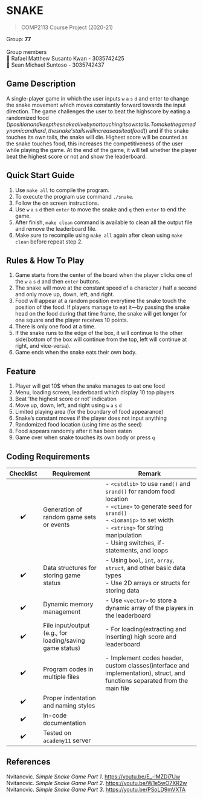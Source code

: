 # SNAKE
> COMP2113 Course Project (2020-21)
> 
Group: **77**<br/>
<br/>
Group members<br/>
:panda_face: Rafael Matthew Susanto Kwan - 3035742425<br/>
:llama: Sean Michael Suntoso - 3035742437

## Game Description
A single-player game in which the user inputs `w` `a` `s` `d` and enter to change the snake movement which moves constantly forward towards the input direction. The game challenges the user to beat the highscore by eating a randomized food ($) position and keep the snake alive by not touching its own tails. To make the game dynamic and hard, the snake’s tails will increase as it eat food ($) and if the snake touches its own tails, the snake will die. Highest score will be counted as the snake touches food, this increases the competitiveness of the user while playing the game. At the end of the game, it will tell whether the player beat the highest score or not and show the leaderboard.

## Quick Start Guide
1. Use `make all` to compile the program.
2. To execute the program use command `./snake`.
3. Follow the on screen instructions.
4. Use `w` `a` `s` `d` then `enter` to move the snake and `q` then `enter` to end the game.
5. After finish, `make clean` command is available to clean all the output file and remove the leaderboard file.
6. Make sure to recompile using `make all` again after clean using `make clean` before repeat step 2.  

## Rules & How To Play
1. Game starts from the center of the board when the player clicks one of the `w` `a` `s` `d` and then `enter` buttons.
2. The snake will move at the constant speed of a character / half a second and only move up, down, left, and right.
3. Food will appear at a random position everytime the snake touch the position of the food. If players manage to eat it—by passing the snake head on the food during that time frame, the snake will get longer for one square and the player receives 10 points.
4. There is only one food at a time. 
5. If the snake runs to the edge of the box, it will continue to the other side(bottom of the box will continue from the top, left will continue at right, and vice-versa). 
6. Game ends when the snake eats their own body.

## Feature
1. Player will get 10$ when the snake manages to eat one food
2. Menu, loading screen, leaderboard which display 10 top players
3. Beat 'the highest score or not' indication
4. Move up, down, left, and right using `w` `a` `s` `d`
5. Limited playing area (for the boundary of food appearance)
6. Snake’s constant moves if the player does not input anything
7. Randomized food location (using time as the seed)
8. Food appears randomly after it has been eaten
9. Game over when snake touches its own body or press `q`

## Coding Requirements
| Checklist  | Requirement | Remark |
| :-------------: | ------------- | ------------- |
| ✔️ | Generation of random game sets or events | - `<cstdlib>` to use `rand()` and `srand()` for random food location<br>- `<ctime>` to generate seed for `srand()`<br>- `<iomanip>` to set width<br>- `<string>` for string manipulation<br>- Using switches, if-statements, and loops|
| ✔️ | Data structures for storing game status | - Using `bool`, `int`, `array`, `struct`, and other basic data types<br>- Use 2D arrays or structs for storing data |
| ✔️ | Dynamic memory management | - Use `<vector>` to store a dynamic array of the players in the leaderboard |
| ✔️ | File input/output (e.g., for loading/saving game status) | - For loading(extracting and inserting) high score and leaderboard |
| ✔️ | Program codes in multiple files | - Implement codes header, custom classes(interface and implementation), struct, and functions separated from the main file |
| ✔️ | Proper indentation and naming styles |  |
| ✔️ | In-code documentation |  |
| ✔️ | Tested on `academy11` server |  |

## References
Nvitanovic. <i>Simple Snake Game Part 1</i>. https://youtu.be/E_-lMZDi7Uw
Nvitanovic. <i>Simple Snake Game Part 2</i>. https://youtu.be/W1e5wO7XR2w
Nvitanovic. <i>Simple Snake Game Part 3</i>. https://youtu.be/PSoLD9mVXTA

